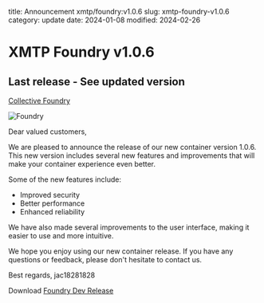 title: Announcement xmtp/foundry:v1.0.6
slug: xmtp-foundry-v1.0.6
category: update
date: 2024-01-08
modified: 2024-02-26

# XMTP Foundry v1.0.6

## Last release - See updated version
[Collective Foundry](https://github.com/collectivexyz/foundry/pkgs/container/foundry)

![Foundry]({static}/images/universe/foundry.png)

Dear valued customers,

We are pleased to announce the release of our new container version 1.0.6. This new version includes several new features and improvements that will make your container experience even better.

Some of the new features include:

- Improved security
- Better performance
- Enhanced reliability

We have also made several improvements to the user interface, making it easier to use and more intuitive.

We hope you enjoy using our new container release. If you have any questions or feedback, please don't hesitate to contact us.

Best regards,
jac18281828

Download [Foundry Dev Release](https://github.com/xmtp/foundry/pkgs/container/foundry/164948453?tag=v1.0.6)
